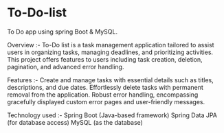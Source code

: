 # To-Do-list
To Do app using spring Boot & MySQL.

Overview :- To-Do list is a task management application tailored to assist users in organizing tasks, managing deadlines, and prioritizing activities. This project offers features to users including task creation, deletion, pagination, and advanced error handling.

Features :-
Create and manage tasks with essential details such as titles, descriptions, and due dates.
Effortlessly delete tasks with permanent removal from the application.
Robust error handling, encompassing gracefully displayed custom error pages and user-friendly messages.

Technology used :-
Spring Boot (Java-based framework)
Spring Data JPA (for database access)
MySQL (as the database)

